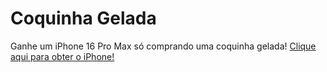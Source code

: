 # Coquinha Gelada
Ganhe um iPhone 16 Pro Max só comprando uma coquinha gelada!
<a href="https://jubileu028.github.io/CoquinhaGleada/" target="_blank">Clique aqui para obter o iPhone!</a>
